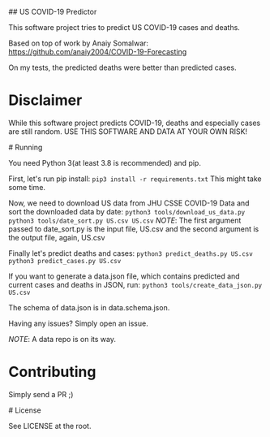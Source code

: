 ## US COVID-19 Predictor

This software project tries to predict US COVID-19 cases and deaths.

Based on top of work by Anaiy Somalwar: https://github.com/anaiy2004/COVID-19-Forecasting

On my tests, the predicted deaths were better than predicted cases.

# Disclaimer

While this software project predicts COVID-19, deaths and especially cases are still random. USE THIS SOFTWARE AND DATA AT YOUR OWN RISK!

# Running

You need Python 3(at least 3.8 is recommended) and pip.

First, let's run pip install:
``pip3 install -r requirements.txt``
This might take some time.

Now, we need to download US data from JHU CSSE COVID-19 Data and sort the downloaded data by date:
``python3 tools/download_us_data.py``
``python3 tools/date_sort.py US.csv US.csv``
*NOTE*: The first argument passed to date_sort.py is the input file, US.csv and the second argument is the output file, again, US.csv

Finally let's predict deaths and cases:
``python3 predict_deaths.py US.csv``
``python3 predict_cases.py US.csv``

If you want to generate a data.json file, which contains predicted and current cases and deaths in JSON, run:
``python3 tools/create_data_json.py US.csv``

The schema of data.json is in data.schema.json.

Having any issues? Simply open an issue.

*NOTE*: A data repo is on its way.

# Contributing

Simply send a PR ;)

# License

See LICENSE at the root.